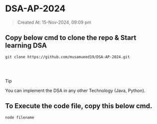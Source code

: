 # DSA-AP-2024 
>Created At: 15-Nov-2024, 09:09 pm

## Copy below cmd to clone the repo & Start learning DSA
```
git clone https://github.com/musamueed19/DSA-AP-2024.git
```

<br><br>

> [!TIP]
> You can implement the DSA in any other Technology (Java, Python).

## To Execute the code file, copy this below cmd.
```
node filename
```


